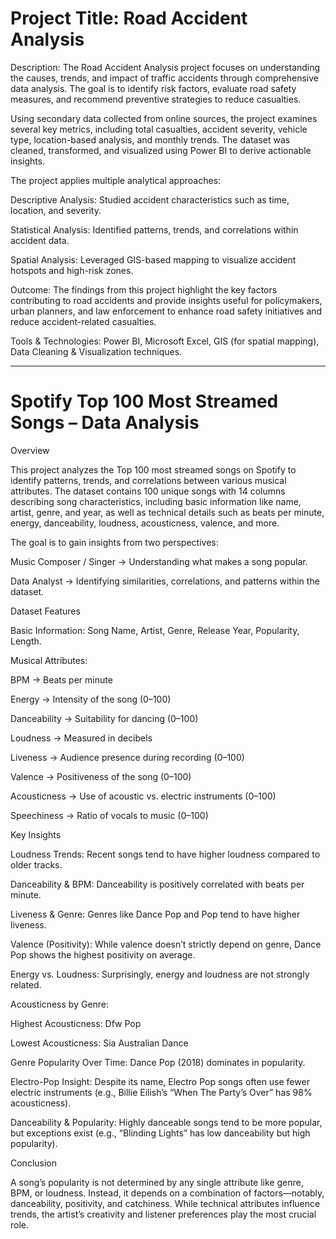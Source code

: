 # Project Title: Road Accident Analysis

Description:
The Road Accident Analysis project focuses on understanding the causes, trends, and impact of traffic accidents through comprehensive data analysis. The goal is to identify risk factors, evaluate road safety measures, and recommend preventive strategies to reduce casualties.

Using secondary data collected from online sources, the project examines several key metrics, including total casualties, accident severity, vehicle type, location-based analysis, and monthly trends. The dataset was cleaned, transformed, and visualized using Power BI to derive actionable insights.

The project applies multiple analytical approaches:

Descriptive Analysis: Studied accident characteristics such as time, location, and severity.

Statistical Analysis: Identified patterns, trends, and correlations within accident data.

Spatial Analysis: Leveraged GIS-based mapping to visualize accident hotspots and high-risk zones.

Outcome:
The findings from this project highlight the key factors contributing to road accidents and provide insights useful for policymakers, urban planners, and law enforcement to enhance road safety initiatives and reduce accident-related casualties.

Tools & Technologies: Power BI, Microsoft Excel, GIS (for spatial mapping), Data Cleaning & Visualization techniques.


-----
# Spotify Top 100 Most Streamed Songs – Data Analysis

Overview

This project analyzes the Top 100 most streamed songs on Spotify to identify patterns, trends, and correlations between various musical attributes. The dataset contains 100 unique songs with 14 columns describing song characteristics, including basic information like name, artist, genre, and year, as well as technical details such as beats per minute, energy, danceability, loudness, acousticness, valence, and more.

The goal is to gain insights from two perspectives:

Music Composer / Singer → Understanding what makes a song popular.

Data Analyst → Identifying similarities, correlations, and patterns within the dataset.

Dataset Features

Basic Information: Song Name, Artist, Genre, Release Year, Popularity, Length.

Musical Attributes:

BPM → Beats per minute

Energy → Intensity of the song (0–100)

Danceability → Suitability for dancing (0–100)

Loudness → Measured in decibels

Liveness → Audience presence during recording (0–100)

Valence → Positiveness of the song (0–100)

Acousticness → Use of acoustic vs. electric instruments (0–100)

Speechiness → Ratio of vocals to music (0–100)

Key Insights

Loudness Trends: Recent songs tend to have higher loudness compared to older tracks.

Danceability & BPM: Danceability is positively correlated with beats per minute.

Liveness & Genre: Genres like Dance Pop and Pop tend to have higher liveness.

Valence (Positivity): While valence doesn’t strictly depend on genre, Dance Pop shows the highest positivity on average.

Energy vs. Loudness: Surprisingly, energy and loudness are not strongly related.

Acousticness by Genre:

Highest Acousticness: Dfw Pop

Lowest Acousticness: Sia Australian Dance

Genre Popularity Over Time: Dance Pop (2018) dominates in popularity.

Electro-Pop Insight: Despite its name, Electro Pop songs often use fewer electric instruments (e.g., Billie Eilish’s “When The Party’s Over” has 98% acousticness).

Danceability & Popularity: Highly danceable songs tend to be more popular, but exceptions exist (e.g., “Blinding Lights” has low danceability but high popularity).

Conclusion

A song’s popularity is not determined by any single attribute like genre, BPM, or loudness. Instead, it depends on a combination of factors—notably, danceability, positivity, and catchiness. While technical attributes influence trends, the artist’s creativity and listener preferences play the most crucial role.
